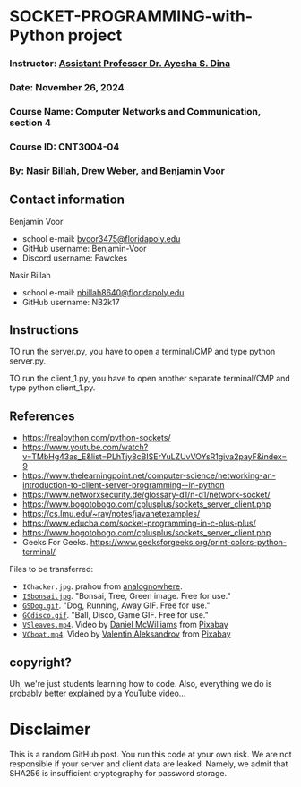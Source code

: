 # SOCKET-PROGRAMMING-with-Python project

### Instructor: <a href="https://floridapoly.edu/directory/faculty/ayesha-dina.php">Assistant Professor Dr. Ayesha S. Dina</a>
### Date: November 26, 2024
### Course Name: Computer Networks and Communication, section 4
### Course ID: CNT3004-04
### By: Nasir Billah, Drew Weber, and Benjamin Voor

## Contact information
Benjamin Voor
* school e-mail: bvoor3475@floridapoly.edu
* GitHub username: Benjamin-Voor
* Discord username: Fawckes

Nasir Billah
* school e-mail: nbillah8640@floridapoly.edu
* GitHub username: NB2k17

## Instructions

TO run the server.py, you have to open a terminal/CMP and type python server.py.

TO run the client_1.py, you have to open another separate terminal/CMP and type python client_1.py.

## References
* https://realpython.com/python-sockets/
* https://www.youtube.com/watch?v=TMbHg43as_E&list=PLhTjy8cBISErYuLZUvVOYsR1giva2payF&index=9
* https://www.thelearningpoint.net/computer-science/networking-an-introduction-to-client-server-programming--in-python
* https://www.networxsecurity.de/glossary-d1/n-d1/network-socket/
* https://www.bogotobogo.com/cplusplus/sockets_server_client.php
* https://cs.lmu.edu/~ray/notes/javanetexamples/
* https://www.educba.com/socket-programming-in-c-plus-plus/
* https://www.bogotobogo.com/cplusplus/sockets_server_client.php
* Geeks For Geeks. https://www.geeksforgeeks.org/print-colors-python-terminal/

Files to be transferred:
* `IChacker.jpg`. prahou from [analognowhere](https://www.analognowhere.com/). 
* [`ISbonsai.jpg`](https://pixabay.com/photos/bonsai-tree-green-plant-small-316573/). "Bonsai, Tree, Green image. Free for use." 
* [`GSDog.gif`](https://pixabay.com/gifs/dog-running-away-golden-retriever-7011/). "Dog, Running, Away GIF. Free for use." 
* [`GCdisco.gif`](https://pixabay.com/gifs/ball-disco-game-party-bright-11083/). "Ball, Disco, Game GIF. Free for use."
* [`VSleaves.mp4`](https://pixabay.com/videos/leaves-water-river-stream-autumn-240320/). Video by <a href="https://pixabay.com/users/mcpix22-26289376/?utm_source=link-attribution&utm_medium=referral&utm_campaign=video&utm_content=240320">Daniel McWilliams</a> from <a href="https://pixabay.com//?utm_source=link-attribution&utm_medium=referral&utm_campaign=video&utm_content=240320">Pixabay</a>
* [`VCboat.mp4`](https://pixabay.com/videos/ship-vessel-sea-boat-ocean-water-237249/). Video by <a href="https://pixabay.com/users/valentin_aleksandrov-33184095/?utm_source=link-attribution&utm_medium=referral&utm_campaign=video&utm_content=237249">Valentin Aleksandrov</a> from <a href="https://pixabay.com//?utm_source=link-attribution&utm_medium=referral&utm_campaign=video&utm_content=237249">Pixabay</a>

## copyright?

Uh, we're just students learning how to code. Also, everything we do is probably better explained by a YouTube video...

# Disclaimer
This is a random GitHub post. You run this code at your own risk. We are not responsible if your server and client data are leaked. Namely, we admit that SHA256 is insufficient cryptography for password storage.
